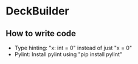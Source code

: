 # DeckBuilder

## How to write code
- Type hinting: "x: int = 0" instead of just "x = 0"
- Pylint: Install pylint using "pip install pylint"
